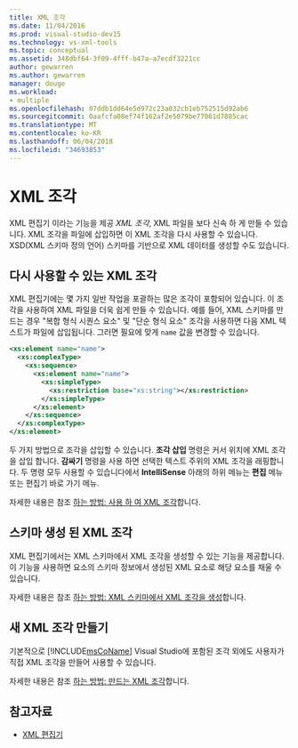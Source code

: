 ```yaml
---
title: XML 조각
ms.date: 11/04/2016
ms.prod: visual-studio-dev15
ms.technology: vs-xml-tools
ms.topic: conceptual
ms.assetid: 348dbf64-3f09-4fff-b47a-a7ecdf3221cc
author: gewarren
ms.author: gewarren
manager: douge
ms.workload:
- multiple
ms.openlocfilehash: 07ddb1dd64e5d972c23a032cb1eb752515d92ab6
ms.sourcegitcommit: 0aafcfa08ef74f162af2e5079be77061d7885cac
ms.translationtype: MT
ms.contentlocale: ko-KR
ms.lasthandoff: 06/04/2018
ms.locfileid: "34693853"
---
```

# <a name="xml-snippets"></a>XML 조각

XML 편집기 이라는 기능을 제공 *XML 조각*, XML 파일을 보다 신속 하 게 만들 수 있습니다. XML 조각을 파일에 삽입하면 이 XML 조각을 다시 사용할 수 있습니다. XSD(XML 스키마 정의 언어) 스키마를 기반으로 XML 데이터를 생성할 수도 있습니다.

## <a name="reusable-xml-snippets"></a>다시 사용할 수 있는 XML 조각

XML 편집기에는 몇 가지 일반 작업을 포괄하는 많은 조각이 포함되어 있습니다. 이 조각을 사용하여 XML 파일을 더욱 쉽게 만들 수 있습니다. 예를 들어, XML 스키마를 만드는 경우 "복합 형식 시퀀스 요소" 및 "단순 형식 요소" 조각을 사용하면 다음 XML 텍스트가 파일에 삽입됩니다. 그러면 필요에 맞게 `name` 값을 변경할 수 있습니다.

```xml
<xs:element name="name">
  <xs:complexType>
    <xs:sequence>
      <xs:element name="name">
        <xs:simpleType>
          <xs:restriction base="xs:string"></xs:restriction>
        </xs:simpleType>
      </xs:element>
    </xs:sequence>
  </xs:complexType>
</xs:element>
```

 두 가지 방법으로 조각을 삽입할 수 있습니다. **조각 삽입** 명령은 커서 위치에 XML 조각을 삽입 합니다. **감싸기** 명령을 사용 하면 선택한 텍스트 주위의 XML 조각을 래핑합니다. 두 명령 모두 사용할 수 있습니다에서 **IntelliSense** 아래의 하위 메뉴는 **편집** 메뉴 또는 편집기 바로 가기 메뉴.

 자세한 내용은 참조 [하는 방법: 사용 하 여 XML 조각](../xml-tools/how-to-use-xml-snippets.md)합니다.

## <a name="schema-generated-xml-snippets"></a>스키마 생성 된 XML 조각
 XML 편집기에서는 XML 스키마에서 XML 조각을 생성할 수 있는 기능을 제공합니다. 이 기능을 사용하면 요소의 스키마 정보에서 생성된 XML 요소로 해당 요소를 채울 수 있습니다.

 자세한 내용은 참조 [하는 방법: XML 스키마에서 XML 조각을 생성](../xml-tools/how-to-generate-an-xml-snippet-from-an-xml-schema.md)합니다.

## <a name="create-new-xml-snippets"></a>새 XML 조각 만들기
 기본적으로 [!INCLUDE[msCoName](../xml-tools/includes/msconame_md.md)] Visual Studio에 포함된 조각 외에도 사용자가 직접 XML 조각을 만들어 사용할 수 있습니다.

 자세한 내용은 참조 [하는 방법: 만드는 XML 조각](../xml-tools/how-to-create-xml-snippets.md)합니다.

## <a name="see-also"></a>참고자료

- [XML 편집기](../xml-tools/xml-editor.md)